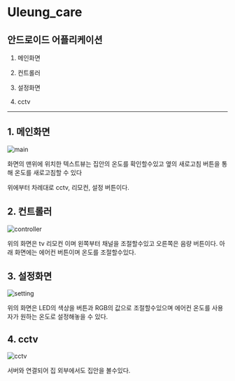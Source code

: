 Uleung_care 
=============
안드로이드 어플리케이션
------------

1. 메인화면

2. 컨트롤러

3. 설정화면

4. cctv
------------------------
## 1. 메인화면
![main](/images/main.jpg)  

화면의 맨위에 위치한 텍스트뷰는 집안의 온도를 확인할수있고 옆의 새로고침 버튼을 통해 온도를 새로고침할 수 있다

위에부터 차례대로 cctv, 리모컨, 설정 버튼이다.

## 2. 컨트롤러
![controller](/images/controller.jpg)

위의 화면은 tv 리모컨 이며 왼쪽부터 채널을 조절할수있고 오른쪽은 음량 버튼이다.
아래 화면에는 에어컨 버튼이며 온도를 조절할수있다.

## 3. 설정화면
![setting](/images/setting.jpg)

위의 화면은 LED의 색상을 버튼과 RGB의 값으로 조절할수있으며 
에어컨 온도를 사용자가 원하는 온도로 설정해놓을 수 있다.

## 4. cctv
![cctv](/images/cctv.jpg)

서버와 연결되어 집 외부에서도 집안을 볼수있다.
